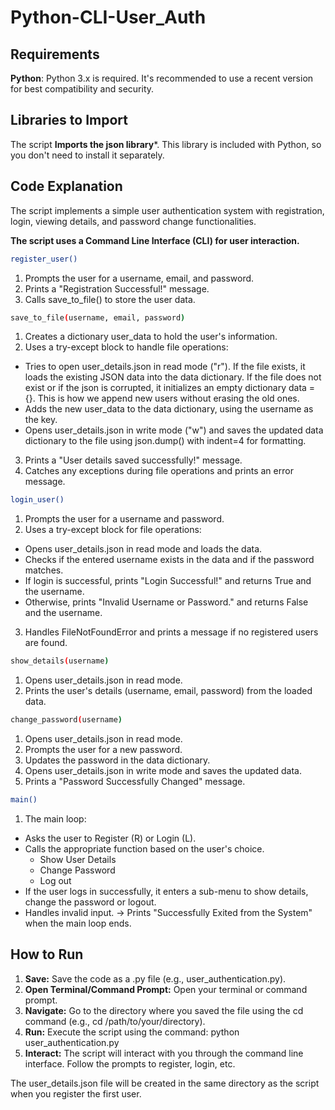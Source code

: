 # Python-CLI-User_Auth
## Requirements

**Python**: Python 3.x is required. It's recommended to use a recent version for best compatibility and security.


## Libraries to Import
The script **Imports the json library***. This library is included with Python, so you don't need to install it separately.
## Code Explanation

The script implements a simple user authentication system with registration, login, viewing details, and password change functionalities.

**The script uses a Command Line Interface (CLI) for user interaction.**

```bash
register_user()
```
1. Prompts the user for a username, email, and password.
2. Prints a "Registration Successful!" message.
3. Calls save_to_file() to store the user data.



```bash
save_to_file(username, email, password)
```
1. Creates a dictionary user_data to hold the user's information.
2. Uses a try-except block to handle file operations:
*   Tries to open user_details.json in read mode ("r"). If the file exists, it loads the existing JSON data into the data dictionary. If the file does not exist or if the json is corrupted, it initializes an empty dictionary data = {}. This is how we append new users without erasing the old ones.
* Adds the new user_data to the data dictionary, using the username as the key.
* Opens user_details.json in write mode ("w") and saves the updated data dictionary to the file using json.dump() with indent=4 for formatting.
3. Prints a "User details saved successfully!" message.
4. Catches any exceptions during file operations and prints an error message.

```bash
login_user()
```
1. Prompts the user for a username and password.
2. Uses a try-except block for file operations:
* Opens user_details.json in read mode and loads the data.
*  Checks if the entered username exists in the data and if the password matches.
* If login is successful, prints "Login Successful!" and returns True and the username. 
* Otherwise, prints "Invalid Username or Password." and returns False and the username.
3. Handles FileNotFoundError and prints a message if no registered users are found.

```bash
show_details(username)
```
1. Opens user_details.json in read mode. 
2. Prints the user's details (username, email, password) from the loaded data.

```bash
change_password(username)
```
1. Opens user_details.json in read mode. 
2. Prompts the user for a new password. 
3. Updates the password in the data dictionary. 
4. Opens user_details.json in write mode and saves the updated data. 
5. Prints a "Password Successfully Changed" message.

```bash
main()
```
1. The main loop: 
* Asks the user to Register (R) or Login (L). 
* Calls the appropriate function based on the user's choice. 
    * Show User Details
    * Change Password
    * Log out
* If the user logs in successfully, it enters a sub-menu to show details, change the password or logout. 
* Handles invalid input. -> Prints "Successfully Exited from the System" when the main loop ends.
## How to Run

1. **Save:** Save the code as a .py file (e.g., user_authentication.py). 
2. **Open Terminal/Command Prompt:** Open your terminal or command prompt. 
3. **Navigate:** Go to the directory where you saved the file using the cd command (e.g., cd /path/to/your/directory). 
4. **Run:** Execute the script using the command: python user_authentication.py 
5. **Interact:** The script will interact with you through the command line interface. Follow the prompts to register, login, etc.   

 
 The user_details.json file will be created in the same directory as the script when you register the first user.
